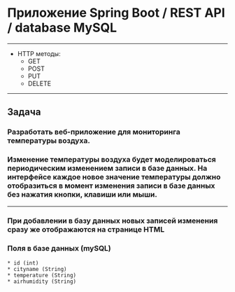 # Приложение Spring Boot / REST API / database MySQL

--- 
* HTTP методы:
    * GET
    * POST
    * PUT
    * DELETE
___
## Задача
### Разработать веб-приложение для мониторинга температуры воздуха. 
### Изменение  температуры воздуха будет моделироваться периодическим изменением записи в базе данных. На интерфейсе каждое новое значение температуры должно отобразиться в момент изменения записи в базе данных без нажатия кнопки, клавиши или мыши. 

___
### При добавлении в базу данных новых записей изменения сразу же отображаются на странице HTML

### Поля в базе данных (mySQL)

    * id (int)
    * cityname (String)
    * temperature (String)
    * airhumidity (String)

